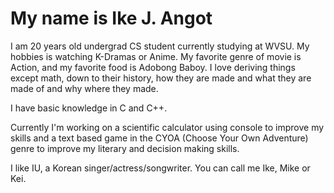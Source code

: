 # My name is Ike J. Angot

I am 20 years old undergrad CS student currently studying at WVSU. My hobbies is watching K-Dramas or Anime. My favorite genre of movie is Action, and my favorite food is Adobong Baboy. I love deriving things except math, down to their history, how they are made and what they are made of and why where they made.

I have basic knowledge in C and C++.

Currently I'm working on a scientific calculator using console to improve my skills and a text based game in the CYOA (Choose Your Own Adventure) genre to improve my literary and decision making skills.

I like IU, a Korean singer/actress/songwriter. You can call me Ike, Mike or Kei. 
